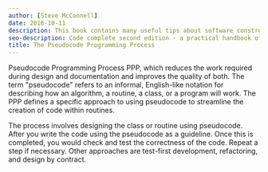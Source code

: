 ```yaml
---
author: [Steve McConnell]
date: 2016-10-11
description: This book contains many useful tips about software construction and best practices on creating clean code. A list of issues that can happen during software construction and how to avoid them by testing your code before writing them. The best part is the checklist at the end of every section containing useful items to check for during software construction.
seo-description: Code complete second edition - a practical handbook of software construction by Steve McConnell notes.
title: The Pseudocode Programming Process
---
```


Pseudocode Programming Process PPP, which reduces the work required during design and documentation and improves the quality of both. The term "pseudocode" refers to an informal, English-like notation for describing how an algorithm, a routine, a class, or a program will work. The PPP defines a specific approach to using pseudocode to streamline the creation of code within routines.

The process involves designing the class or routine using pseudocode. After you write the code using the pseudocode as a guideline. Once this is completed, you would check and test the correctness of the code. Repeat a step if necessary. Other approaches are test-first development, refactoring, and design by contract.
